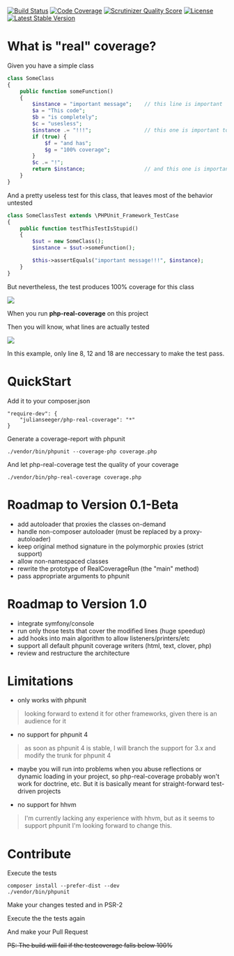 [![Build Status](https://travis-ci.org/julianseeger/php-real-coverage.png?branch=master)](https://travis-ci.org/julianseeger/php-real-coverage)
[![Code Coverage](https://scrutinizer-ci.com/g/julianseeger/php-real-coverage/badges/coverage.png?s=1e024112911df161826d6270626cf409f00f8455)](https://scrutinizer-ci.com/g/julianseeger/php-real-coverage/)
[![Scrutinizer Quality Score](https://scrutinizer-ci.com/g/julianseeger/php-real-coverage/badges/quality-score.png?s=c0d591e596fc48b728b46654969d00cdcee9b3d8)](https://scrutinizer-ci.com/g/julianseeger/php-real-coverage/)
[![License](https://poser.pugx.org/julianseeger/php-real-coverage/license.png)](https://packagist.org/packages/julianseeger/php-real-coverage)
[![Latest Stable Version](https://poser.pugx.org/julianseeger/php-real-coverage/v/stable.png)](https://packagist.org/packages/julianseeger/php-real-coverage)

What is "real" coverage?
========================

Given you have a simple class
```php
class SomeClass
{
    public function someFunction()
    {
        $instance = "important message";    // this line is important
        $a = "This code";
        $b = "is completely";
        $c = "usesless";
        $instance .= "!!!";                 // this one is important too
        if (true) {
            $f = "and has";
            $g = "100% coverage";
        }
        $c .= "!";
        return $instance;                   // and this one is important
    }
}
```

And a pretty useless test for this class, that leaves most of the behavior untested

```php
class SomeClassTest extends \PHPUnit_Framework_TestCase
{
    public function testThisTestIsStupid()
    {
        $sut = new SomeClass();
        $instance = $sut->someFunction();

        $this->assertEquals("important message!!!", $instance);
    }
}
```

But nevertheless, the test produces 100% coverage for this class

![](https://raw.github.com/julianseeger/php-real-coverage/master/readme-resources/unreal-coverage.png)

When you run **php-real-coverage** on this project

Then you will know, what lines are actually tested

![](https://raw.github.com/julianseeger/php-real-coverage/master/readme-resources/real-coverage.png)

In this example, only line 8, 12 and 18 are neccessary to make the test pass.

QuickStart
==========

Add it to your composer.json
```
"require-dev": {
    "julianseeger/php-real-coverage": "*"
}
```
Generate a coverage-report with phpunit
```
./vendor/bin/phpunit --coverage-php coverage.php
```
And let php-real-coverage test the quality of your coverage
```
./vendor/bin/php-real-coverage coverage.php
```

Roadmap to Version 0.1-Beta
===========================
* add autoloader that proxies the classes on-demand
* handle non-composer autoloader (must be replaced by a proxy-autoloader)
* keep original method signature in the polymorphic proxies (strict support)
* allow non-namespaced classes
* rewrite the prototype of RealCoverageRun (the "main" method)
* pass appropriate arguments to phpunit

Roadmap to Version 1.0
======================
* integrate symfony/console
* run only those tests that cover the modified lines (huge speedup)
* add hooks into main algorithm to allow listeners/printers/etc
* support all default phpunit coverage writers (html, text, clover, php)
* review and restructure the architecture

Limitations
===========
* only works with phpunit
> looking forward to extend it for other frameworks, given there is an audience for it

* no support for phpunit 4
> as soon as phpunit 4 is stable, I will branch the support for 3.x and modify the trunk for phpunit 4

* maybe you will run into problems when you abuse reflections or dynamic loading in your project, so php-real-coverage probably won't work for doctrine, etc. But it is basically meant for straight-forward test-driven projects

* no support for hhvm
> I'm currently lacking any experience with hhvm, but as it seems to support phpunit I'm looking forward to change this.

Contribute
==========

Execute the tests
```
composer install --prefer-dist --dev
./vendor/bin/phpunit
```

Make your changes tested and in PSR-2

Execute the the tests again

And make your Pull Request

~~PS: The build will fail if the testcoverage falls below 100%~~